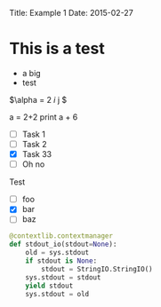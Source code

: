 Title:   Example 1
Date: 2015-02-27

# This is a test

- a big
- test

$\alpha = 2 *i* j $

<pyx>
a = 2+2
print a + 6
</pyx>

- [ ] Task 1
- [ ] Task 2
- [x] Task 33   
- [ ] Oh no

Test

- [ ] foo
- [x] bar
- [ ] baz

```python
@contextlib.contextmanager
def stdout_io(stdout=None):
    old = sys.stdout
    if stdout is None:
        stdout = StringIO.StringIO()
    sys.stdout = stdout
    yield stdout
    sys.stdout = old
```